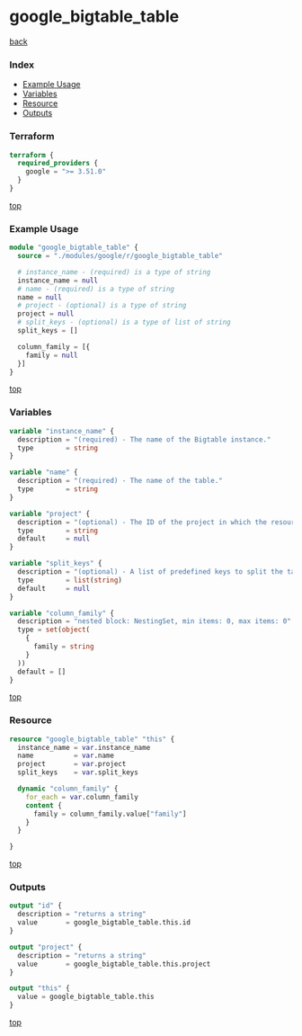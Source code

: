 # google_bigtable_table

[back](../google.md)

### Index

- [Example Usage](#example-usage)
- [Variables](#variables)
- [Resource](#resource)
- [Outputs](#outputs)

### Terraform

```terraform
terraform {
  required_providers {
    google = ">= 3.51.0"
  }
}
```

[top](#index)

### Example Usage

```terraform
module "google_bigtable_table" {
  source = "./modules/google/r/google_bigtable_table"

  # instance_name - (required) is a type of string
  instance_name = null
  # name - (required) is a type of string
  name = null
  # project - (optional) is a type of string
  project = null
  # split_keys - (optional) is a type of list of string
  split_keys = []

  column_family = [{
    family = null
  }]
}
```

[top](#index)

### Variables

```terraform
variable "instance_name" {
  description = "(required) - The name of the Bigtable instance."
  type        = string
}

variable "name" {
  description = "(required) - The name of the table."
  type        = string
}

variable "project" {
  description = "(optional) - The ID of the project in which the resource belongs. If it is not provided, the provider project is used."
  type        = string
  default     = null
}

variable "split_keys" {
  description = "(optional) - A list of predefined keys to split the table on. !> Warning: Modifying the split_keys of an existing table will cause Terraform to delete/recreate the entire google_bigtable_table resource."
  type        = list(string)
  default     = null
}

variable "column_family" {
  description = "nested block: NestingSet, min items: 0, max items: 0"
  type = set(object(
    {
      family = string
    }
  ))
  default = []
}
```

[top](#index)

### Resource

```terraform
resource "google_bigtable_table" "this" {
  instance_name = var.instance_name
  name          = var.name
  project       = var.project
  split_keys    = var.split_keys

  dynamic "column_family" {
    for_each = var.column_family
    content {
      family = column_family.value["family"]
    }
  }

}
```

[top](#index)

### Outputs

```terraform
output "id" {
  description = "returns a string"
  value       = google_bigtable_table.this.id
}

output "project" {
  description = "returns a string"
  value       = google_bigtable_table.this.project
}

output "this" {
  value = google_bigtable_table.this
}
```

[top](#index)